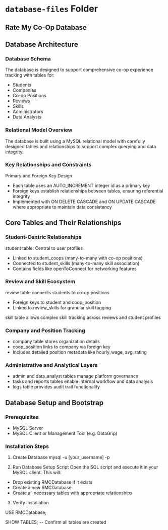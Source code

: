 # `database-files` Folder

## **Rate My Co-Op Database** 

## **Database Architecture**

### **Database Schema**
The database is designed to support comprehensive co-op experience tracking with tables for:

- Students
- Companies
- Co-op Positions
- Reviews
- Skills
- Administrators
- Data Analysts

### **Relational Model Overview**
The database is built using a MySQL relational model with carefully designed tables and relationships to support complex querying and data integrity.

### **Key Relationships and Constraints**

Primary and Foreign Key Design

- Each table uses an AUTO_INCREMENT integer id as a primary key
- Foreign keys establish relationships between tables, ensuring referential integrity
- Implemented with ON DELETE CASCADE and ON UPDATE CASCADE where appropriate to maintain data consistency


## **Core Tables and Their Relationships**

### **Student-Centric Relationships**

student table: Central to user profiles

- Linked to student_coops (many-to-many with co-op positions)
- Connected to student_skills (many-to-many skill association)
- Contains fields like openToConnect for networking features



### **Review and Skill Ecosystem**

review table connects students to co-op positions

- Foreign keys to student and coop_position
- Linked to review_skills for granular skill tagging


skill table allows complex skill tracking across reviews and student profiles

### **Company and Position Tracking**

- company table stores organization details
- coop_position links to company via foreign key
- Includes detailed position metadata like hourly_wage, avg_rating

### **Administrative and Analytical Layers**

- admin and data_analyst tables manage platform governance
- tasks and reports tables enable internal workflow and data analysis
- logs table provides audit trail functionality

## **Database Setup and Bootstrap** 
### **Prerequisites**

- MySQL Server
- MySQL Client or Management Tool (e.g. DataGrip)

### **Installation Steps**

1. Create Database
mysql -u [your_username] -p

2. Run Database Setup Script
Open the SQL script and execute it in your MySQL client. This will:

- Drop existing RMCDatabase if it exists
- Create a new RMCDatabase
- Create all necessary tables with appropriate relationships


3. Verify Installation

USE RMCDatabase;

SHOW TABLES;  -- Confirm all tables are created